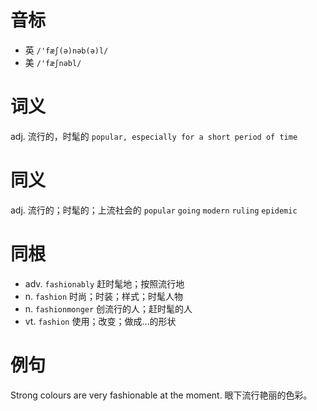 # 音标

- 英 `/'fæʃ(ə)nəb(ə)l/`
- 美 `/'fæʃnəbl/`

# 词义

adj. 流行的，时髦的
`popular, especially for a short period of time`

# 同义

adj. 流行的；时髦的；上流社会的
`popular` `going` `modern` `ruling` `epidemic`

# 同根

- adv. `fashionably` 赶时髦地；按照流行地
- n. `fashion` 时尚；时装；样式；时髦人物
- n. `fashionmonger` 创流行的人；赶时髦的人
- vt. `fashion` 使用；改变；做成…的形状

# 例句

Strong colours are very fashionable at the moment.
眼下流行艳丽的色彩。


